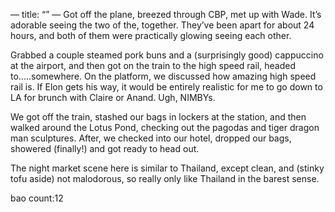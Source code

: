 —
title: “”
—
Got off the plane, breezed through CBP, met up with Wade. It’s adorable seeing the two of the, together. They’ve been apart for about 24 hours, and both of them were practically glowing seeing each other.

Grabbed a couple steamed pork buns and a (surprisingly good) cappuccino at the airport, and then got on the train to the high speed rail, headed to.....somewhere. On the platform,  we discussed how amazing high speed rail is. If Elon gets his way, it would be entirely realistic for me to go down to LA for brunch with Claire or Anand. Ugh, NIMBYs.

We got off the train, stashed our bags in lockers at the station, and then walked around the Lotus Pond, checking out the pagodas and tiger dragon man sculptures. After, we checked into our hotel, dropped our bags, showered (finally!) and got ready to head out.

The night market scene here is similar to Thailand, except clean, and (stinky tofu aside) not malodorous, so really only like Thailand in the barest sense.

bao count:12
